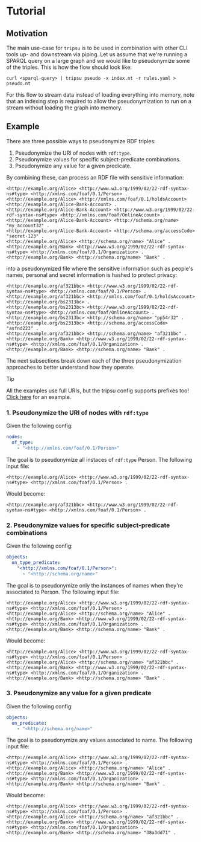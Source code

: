 # Tutorial

## Motivation

The main use-case for `tripsu` is to be used in combination with other CLI tools
up- and downstream via piping. Let us assume that we're running a SPARQL query
on a large graph and we would like to pseudonymize some of the triples. This is
how the flow should look like:

```shell
curl <sparql-query> | tripsu pseudo -x index.nt -r rules.yaml > pseudo.nt
```

For this flow to stream data instead of loading everything into memory, note
that an indexing step is required to allow the pseudonymization to run on a
stream without loading the graph into memory.

## Example

There are three possible ways to pseudonymize RDF triples:

1. Pseudonymize the URI of nodes with `rdf:type`.
2. Pseudonymize values for specific subject-predicate combinations.
3. Pseudonymize any value for a given predicate.

By combining these, can process an RDF file with sensitive information:

```ntriples
<http://example.org/Alice> <http://www.w3.org/1999/02/22-rdf-syntax-ns#type> <http://xmlns.com/foaf/0.1/Person> .
<http://example.org/Alice> <http://xmlns.com/foaf/0.1/holdsAccount> <http://example.org/Alice-Bank-Account> .
<http://example.org/Alice-Bank-Account> <http://www.w3.org/1999/02/22-rdf-syntax-ns#type> <http://xmlns.com/foaf/OnlineAccount> .
<http://example.org/Alice-Bank-Account> <http://schema.org/name> "my_account32" .
<http://example.org/Alice-Bank-Account> <http://schema.org/accessCode> "secret-123" .
<http://example.org/Alice> <http://schema.org/name> "Alice" .
<http://example.org/Bank> <http://www.w3.org/1999/02/22-rdf-syntax-ns#type> <http://xmlns.com/foaf/0.1/Organization> .
<http://example.org/Bank> <http://schema.org/name> "Bank" .
```

into a pseudonymized file where the sensitive information such as people's
names, personal and secret information is hashed to protect privacy:

```ntriples
<http://example.org/af321bbc> <http://www.w3.org/1999/02/22-rdf-syntax-ns#type> <http://xmlns.com/foaf/0.1/Person> .
<http://example.org/af321bbc> <http://xmlns.com/foaf/0.1/holdsAccount> <http://example.org/bs2313bc> .
<http://example.org/bs2313bc> <http://www.w3.org/1999/02/22-rdf-syntax-ns#type> <http://xmlns.com/foaf/OnlineAccount> .
<http://example.org/bs2313bc> <http://schema.org/name> "pp54r32" .
<http://example.org/bs2313bc> <http://schema.org/accessCode> "asfnd223" .
<http://example.org/af321bbc> <http://schema.org/name> "af321bbc" .
<http://example.org/Bank> <http://www.w3.org/1999/02/22-rdf-syntax-ns#type> <http://xmlns.com/foaf/0.1/Organization> .
<http://example.org/Bank> <http://schema.org/name> "Bank" .
```

The next subsections break down each of the three pseudonymization approaches to
better understand how they operate.  

> [!TIP]
> All the examples use full URIs, but the tripsu config supports prefixes too! [Click here](https://github.com/sdsc-ordes/tripsu/blob/main/tests/data/rules.yaml) for an example.

### 1. Pseudonymize the URI of nodes with `rdf:type`

Given the following config:

```yaml
nodes:
  of_type:
    - "<http://xmlns.com/foaf/0.1/Person>"
```

The goal is to pseudonymize all instaces of `rdf:type` Person. The following
input file:

```ntriples
<http://example.org/Alice> <http://www.w3.org/1999/02/22-rdf-syntax-ns#type> <http://xmlns.com/foaf/0.1/Person> .
```

Would become:

```ntriples
<http://example.org/af321bbc> <http://www.w3.org/1999/02/22-rdf-syntax-ns#type> <http://xmlns.com/foaf/0.1/Person> .
```

### 2. Pseudonymize values for specific subject-predicate combinations

Given the following config:

```yaml
objects:
  on_type_predicate:
    "<http://xmlns.com/foaf/0.1/Person>":
      - "<http://schema.org/name>"
```

The goal is to pseudonymize only the instances of names when they're associated
to Person. The following input file:

```ntriples
<http://example.org/Alice> <http://www.w3.org/1999/02/22-rdf-syntax-ns#type> <http://xmlns.com/foaf/0.1/Person> .
<http://example.org/Alice> <http://schema.org/name> "Alice" .
<http://example.org/Bank> <http://www.w3.org/1999/02/22-rdf-syntax-ns#type> <http://xmlns.com/foaf/0.1/Organization> .
<http://example.org/Bank> <http://schema.org/name> "Bank" .
```

Would become:

```ntriples
<http://example.org/Alice> <http://www.w3.org/1999/02/22-rdf-syntax-ns#type> <http://xmlns.com/foaf/0.1/Person> .
<http://example.org/Alice> <http://schema.org/name> "af321bbc" .
<http://example.org/Bank> <http://www.w3.org/1999/02/22-rdf-syntax-ns#type> <http://xmlns.com/foaf/0.1/Organization> .
<http://example.org/Bank> <http://schema.org/name> "Bank" .
```

### 3. Pseudonymize any value for a given predicate

Given the following config:

```yaml
objects:
  on_predicate:
    - "<http://schema.org/name>"
```

The goal is to pseudonymize any values associated to name. The following input
file:

```ntriples
<http://example.org/Alice> <http://www.w3.org/1999/02/22-rdf-syntax-ns#type> <http://xmlns.com/foaf/0.1/Person> .
<http://example.org/Alice> <http://schema.org/name> "Alice" .
<http://example.org/Bank> <http://www.w3.org/1999/02/22-rdf-syntax-ns#type> <http://xmlns.com/foaf/0.1/Organization> .
<http://example.org/Bank> <http://schema.org/name> "Bank" .
```

Would become:

```ntriples
<http://example.org/Alice> <http://www.w3.org/1999/02/22-rdf-syntax-ns#type> <http://xmlns.com/foaf/0.1/Person> .
<http://example.org/Alice> <http://schema.org/name> "af321bbc" .
<http://example.org/Bank> <http://www.w3.org/1999/02/22-rdf-syntax-ns#type> <http://xmlns.com/foaf/0.1/Organization> .
<http://example.org/Bank> <http://schema.org/name> "38a3dd71" .
```
